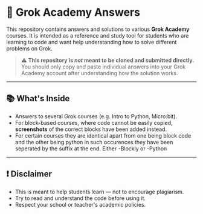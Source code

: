 # 🧠 Grok Academy Answers

This repository contains answers and solutions to various **Grok Academy** courses. It is intended as a reference and study tool for students who are learning to code and want help understanding how to solve different problems on Grok.

> ⚠️ **This repository is _not_ meant to be cloned and submitted directly.**  
> You should only copy and paste individual answers into your Grok Academy account after understanding how the solution works.

---

## 📚 What's Inside

- Answers to several Grok courses (e.g. Intro to Python, Micro:bit).
- For block-based courses, where code cannot be easily copied, **screenshots** of the correct blocks have been added instead.
- For certain courses they are identical apart from one being block code and the other being python in such occurences they have been seperated by the suffix at the end. Either -Blockly or -Python

---

## ❗ Disclaimer

- This is meant to help students learn — not to encourage plagiarism.
- Try to read and understand the code before using it.
- Respect your school or teacher's academic policies.
